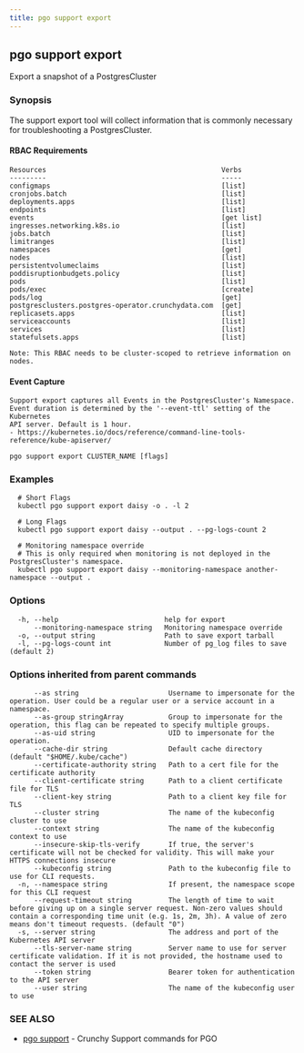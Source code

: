 ```yaml
---
title: pgo support export
---
```

## pgo support export

Export a snapshot of a PostgresCluster

### Synopsis

The support export tool will collect information that is commonly necessary for troubleshooting a
PostgresCluster.

#### RBAC Requirements
    Resources                                           Verbs
    ---------                                           -----
    configmaps                                          [list]
    cronjobs.batch                                      [list]
    deployments.apps                                    [list]
    endpoints                                           [list]
    events                                              [get list]
    ingresses.networking.k8s.io                         [list]
    jobs.batch                                          [list]
    limitranges                                         [list]
    namespaces                                          [get]
    nodes                                               [list]
    persistentvolumeclaims                              [list]
    poddisruptionbudgets.policy                         [list]
    pods                                                [list]
    pods/exec                                           [create]
    pods/log                                            [get]
    postgresclusters.postgres-operator.crunchydata.com  [get]
    replicasets.apps                                    [list]
    serviceaccounts                                     [list]
    services                                            [list]
    statefulsets.apps                                   [list]

    Note: This RBAC needs to be cluster-scoped to retrieve information on nodes.

#### Event Capture
    Support export captures all Events in the PostgresCluster's Namespace.
    Event duration is determined by the '--event-ttl' setting of the Kubernetes
    API server. Default is 1 hour.
    - https://kubernetes.io/docs/reference/command-line-tools-reference/kube-apiserver/

```
pgo support export CLUSTER_NAME [flags]
```

### Examples

```
  # Short Flags
  kubectl pgo support export daisy -o . -l 2
  
  # Long Flags
  kubectl pgo support export daisy --output . --pg-logs-count 2
  
  # Monitoring namespace override
  # This is only required when monitoring is not deployed in the PostgresCluster's namespace.
  kubectl pgo support export daisy --monitoring-namespace another-namespace --output .
```

### Options

```
  -h, --help                          help for export
      --monitoring-namespace string   Monitoring namespace override
  -o, --output string                 Path to save export tarball
  -l, --pg-logs-count int             Number of pg_log files to save (default 2)
```

### Options inherited from parent commands

```
      --as string                      Username to impersonate for the operation. User could be a regular user or a service account in a namespace.
      --as-group stringArray           Group to impersonate for the operation, this flag can be repeated to specify multiple groups.
      --as-uid string                  UID to impersonate for the operation.
      --cache-dir string               Default cache directory (default "$HOME/.kube/cache")
      --certificate-authority string   Path to a cert file for the certificate authority
      --client-certificate string      Path to a client certificate file for TLS
      --client-key string              Path to a client key file for TLS
      --cluster string                 The name of the kubeconfig cluster to use
      --context string                 The name of the kubeconfig context to use
      --insecure-skip-tls-verify       If true, the server's certificate will not be checked for validity. This will make your HTTPS connections insecure
      --kubeconfig string              Path to the kubeconfig file to use for CLI requests.
  -n, --namespace string               If present, the namespace scope for this CLI request
      --request-timeout string         The length of time to wait before giving up on a single server request. Non-zero values should contain a corresponding time unit (e.g. 1s, 2m, 3h). A value of zero means don't timeout requests. (default "0")
  -s, --server string                  The address and port of the Kubernetes API server
      --tls-server-name string         Server name to use for server certificate validation. If it is not provided, the hostname used to contact the server is used
      --token string                   Bearer token for authentication to the API server
      --user string                    The name of the kubeconfig user to use
```

### SEE ALSO

* [pgo support](/reference/pgo_support/)	 - Crunchy Support commands for PGO

